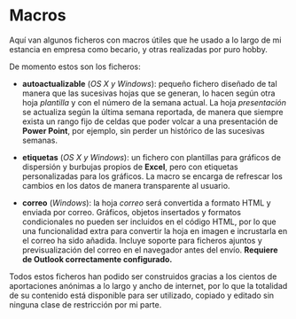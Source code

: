 # Macros

Aquí van algunos ficheros con macros útiles que he usado a lo largo de mi estancia en empresa como becario, y otras realizadas por puro hobby.

De momento estos son los ficheros:

* **autoactualizable** (*OS X y Windows*): pequeño fichero diseñado de tal manera que las sucesivas hojas que se generan, lo hacen según otra hoja *plantilla* y con el número de la semana actual. La hoja *presentación* se actualiza según la última semana reportada, de manera que siempre exista un rango fijo de celdas que poder volcar a una presentación de **Power Point**, por ejemplo, sin perder un histórico de las sucesivas semanas.

* **etiquetas** (*OS X y Windows*): un fichero con plantillas para gráficos de dispersión y burbujas propios de **Excel**, pero con etiquetas personalizadas para los gráficos. La macro se encarga de refrescar los cambios en los datos de manera transparente al usuario.

* **correo** (*Windows*): la hoja *correo* será convertida a formato HTML y enviada por correo. Gráficos, objetos insertados y formatos condicionales no pueden ser incluidos en el código HTML, por lo que una funcionalidad extra para convertir la hoja en imagen e incrustarla en el correo ha sido añadida. Incluye soporte para ficheros ajuntos y previsualización del correo en el navegador antes del envío. **Requiere de Outlook correctamente configurado.**

Todos estos ficheros han podido ser construidos gracias a los cientos de aportaciones anónimas a lo largo y ancho de internet, por lo que la totalidad de su contenido está disponible para ser utilizado, copiado y editado sin ninguna clase de restricción por mi parte.